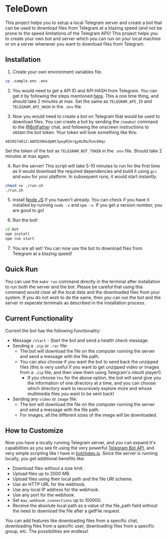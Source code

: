 # TeleDown

This project helps you to setup a local Telegram server and create a bot that can be used to download files from Telegram at a blazing speed (and not be prone to the speed limitations of the Telegram API)! This project helps you to create your own bot and server which you can run on your local machine or on a server whenever you want to download files from Telegram.

## Installation

1. Create your own environment variables file.

```bash
cp .sample.env .env
```

2. You would need to get a API ID and API HASH from Telegram. You can get it by following the steps mentioned [here](https://core.telegram.org/api/obtaining_api_id). This a one time thing, and should take 2 minutes at max. Set the same as `TELEGRAM_API_ID` and `TELEGRAM_API_HASH` in the `.env` file.

3. Now you would need to create a bot on Telegram that would be used to download files. You can create a bot by sending the `/newbot` command to the [@BotFather](https://t.me/botfather) chat, and following the onscreen instructions to obtain the bot token. Your token will look something like this:

```
4839574812:AAFD39kkdpWt3ywyRZergyOLMaJhac60qc
```

Set the token of the bot as `TELEGRAM_BOT_TOKEN` in the `.env` file. Should take 2 minutes at max again.

4. Run the server! This script will take 5-10 minutes to run for the first time as it would download the required dependencies and build it using `gcc` and `make` for your platform. In subsequent runs, it would start instantly.

```bash
chmod +x ./run.sh
./run.sh
```

5. Install [Node JS](https://nodejs.org/en/download/) if you haven't already. You can check if you have it installed by running `node -v` and `npm -v`. If you get a version number, you are good to go! 

6. Run the bot!

```bash
cd bot
npm install
npm run start
```

7. You are all set! You can now use the bot to download files from Telegram at a blazing speed!

## Quick Run

You can use the `make run` command directly in the terminal after installation to run both the server and the bot. Please be careful that using this command would clear all the local data and the downloaded files from your system. If you do not wish to do the same, then you can run the bot and the server in seperate terminals as described in the installation process.  

## Current Functionality

Current the bot has the following functionality:
- Message `/start` - Start the bot and send a health check message.
- Sending a `.zip` or `.rar` file: 
  - The bot will download the file on the computer running the server and send a message with the file path.
  - You can also choose if you want the bot to send back the unzipped files (this is very useful if you want to get unzipped video or images from a `.zip` file, and then view them using Telegram's inbuilt player!).
    - If you choose `Yes` for the above option, the bot will send give you the information of one directory at a time, and you can choose which directory want to recursively explore more and whose multimedia files you want to be sent back! 
- Sending any `video` or `image` file:
  - The bot will download the file on the computer running the server and send a message with the file path.
  - For images, all the different sizes of the image will be downloaded.

## How to Customize

Now you have a locally running Telegram server, and you can expand it's capabilities as you see fit using the very powerful [Telegram Bot API](https://core.telegram.org/bots/api), and very simple scripting like I have in [bot/index.js](bot/index.js). Since the server is running locally, you get additional benefits like:
- Download files without a size limit.
- Upload files up to 2000 MB.
- Upload files using their local path and the file URI scheme.
- Use an HTTP URL for the webhook.
- Use any local IP address for the webhook.
- Use any port for the webhook.
- Set `max_webhook_connections` up to 100000.
- Receive the absolute local path as a value of the file_path field without the need to download the file after a getFile request.

You can add features like downloading files from a specific chat, downloading files from a specific user, downloading files from a specific group, etc. The possibilities are endless!
